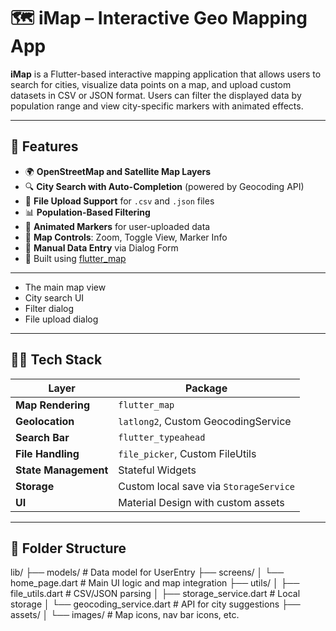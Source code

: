 # 🗺️ iMap – Interactive Geo Mapping App

**iMap** is a Flutter-based interactive mapping application that allows users to search for cities, visualize data points on a map, and upload custom datasets in CSV or JSON format. Users can filter the displayed data by population range and view city-specific markers with animated effects.

---

## 🚀 Features

- 🌍 **OpenStreetMap and Satellite Map Layers**
- 🔍 **City Search with Auto-Completion** (powered by Geocoding API)
- 📁 **File Upload Support** for `.csv` and `.json` files
- 📊 **Population-Based Filtering**
- 📌 **Animated Markers** for user-uploaded data
- 🧭 **Map Controls**: Zoom, Toggle View, Marker Info
- 📝 **Manual Data Entry** via Dialog Form
- 🎯 Built using [flutter_map](https://pub.dev/packages/flutter_map)

---

- The main map view  
- City search UI  
- Filter dialog  
- File upload dialog

---

## 🧑‍💻 Tech Stack

| Layer | Package |
|-------|---------|
| **Map Rendering** | `flutter_map` |
| **Geolocation** | `latlong2`, Custom GeocodingService |
| **Search Bar** | `flutter_typeahead` |
| **File Handling** | `file_picker`, Custom FileUtils |
| **State Management** | Stateful Widgets |
| **Storage** | Custom local save via `StorageService` |
| **UI** | Material Design with custom assets |

---

## 📂 Folder Structure
lib/
├── models/ # Data model for UserEntry
├── screens/
│ └── home_page.dart # Main UI logic and map integration
├── utils/
│ ├── file_utils.dart # CSV/JSON parsing
│ ├── storage_service.dart # Local storage
│ └── geocoding_service.dart # API for city suggestions
├── assets/
│ └── images/ # Map icons, nav bar icons, etc.

